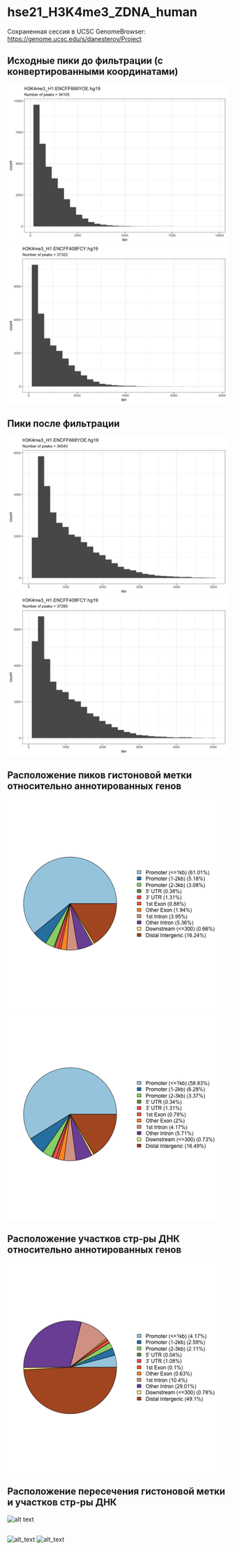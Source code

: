 # hse21_H3K4me3_ZDNA_human

Сохраненная сессия в UCSC GenomeBrowser:  https://genome.ucsc.edu/s/danesterov/Project
## Исходные пики до фильтрации (с конвертированными координатами)
![alt_text](https://github.com/DimonNester/hse21_H3K4me3_ZDNA_human/raw/master/images/len_hist.H3K4me3_H1.ENCFF668YOE.hg19.png)
![alt_text](https://github.com/DimonNester/hse21_H3K4me3_ZDNA_human/raw/master/images/len_hist.H3K4me3_H1.ENCFF408FCY.hg19.png)
## Пики после фильтрации
![alt_text](https://github.com/DimonNester/hse21_H3K4me3_ZDNA_human/blob/master/images/filter_peaks.H3K4me3_H1.ENCFF668YOE.hg19.filtered.hist.png)
![alt_text](https://github.com/DimonNester/hse21_H3K4me3_ZDNA_human/blob/master/images/filter_peaks.H3K4me3_H1.ENCFF408FCY.hg19.filtered.hist.png)

## Расположение пиков гистоновой метки относительно аннотированных генов
![alt text](https://github.com/DimonNester/hse21_H3K4me3_ZDNA_human/blob/master/images/chip_seeker.H3K4me3_H1.ENCFF668YOE.hg19.filtered.plotAnnoPie.png)
![alt text](https://github.com/DimonNester/hse21_H3K4me3_ZDNA_human/blob/master/images/chip_seeker.H3K4me3_H1.ENCFF408FCY.hg19.filtered.plotAnnoPie.png)

## Расположение участков стр-ры ДНК относительно аннотированных генов
![alt text](https://github.com/DimonNester/hse21_H3K4me3_ZDNA_human/blob/master/images/chip_seeker.zhunt.plotAnnoPie.png)

## Расположение пересечения гистоновой метки и участков стр-ры ДНК
![alt text](hhttps://github.com/DimonNester/hse21_H3K4me3_ZDNA_human/blob/master/images/chip_seeker.H3K4me3_H1.intersect_with_zhunt.plotAnnoPie.png)

##
![alt_text]()
![alt_text]()
